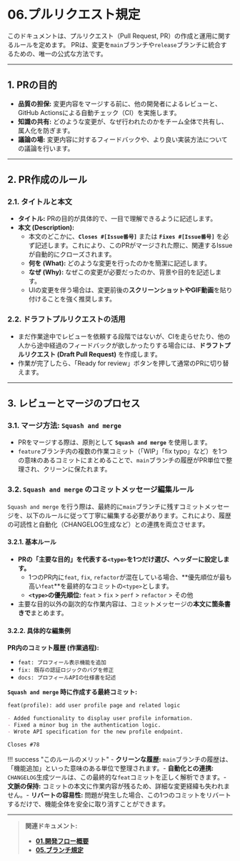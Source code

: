 # 06.プルリクエスト規定

このドキュメントは、プルリクエスト（Pull Request, PR）の作成と運用に関するルールを定めます。
PRは、変更を`main`ブランチや`release`ブランチに統合するための、唯一の公式な方法です。

---

## 1. PRの目的

- **品質の担保:** 変更内容をマージする前に、他の開発者によるレビューと、GitHub Actionsによる自動チェック（CI）を実施します。
- **知識の共有:** どのような変更が、なぜ行われたのかをチーム全体で共有し、属人化を防ぎます。
- **議論の場:** 変更内容に対するフィードバックや、より良い実装方法についての議論を行います。

---

## 2. PR作成のルール

### 2.1. タイトルと本文

- **タイトル:** PRの目的が具体的で、一目で理解できるように記述します。
- **本文 (Description):**
  - 本文のどこかに、**`Closes #[Issue番号]`** または **`Fixes #[Issue番号]`** を必ず記述します。これにより、このPRがマージされた際に、関連するIssueが自動的にクローズされます。
  - **何を (What):** どのような変更を行ったのかを簡潔に記述します。
  - **なぜ (Why):** なぜこの変更が必要だったのか、背景や目的を記述します。
  - UIの変更を伴う場合は、変更前後の**スクリーンショットやGIF動画**を貼り付けることを強く推奨します。

### 2.2. ドラフトプルリクエストの活用

- まだ作業途中でレビューを依頼する段階ではないが、CIを走らせたり、他の人から途中経過のフィードバックが欲しかったりする場合には、**ドラフトプルリクエスト (Draft Pull Request)** を作成します。
- 作業が完了したら、「Ready for review」ボタンを押して通常のPRに切り替えます。

---

## 3. レビューとマージのプロセス

### 3.1. マージ方法: `Squash and merge`

- PRをマージする際は、原則として **`Squash and merge`** を使用します。
- `feature`ブランチ内の複数の作業コミット（「WIP」「fix typo」など）を1つの意味のあるコミットにまとめることで、`main`ブランチの履歴がPR単位で整理され、クリーンに保たれます。

### 3.2. `Squash and merge` のコミットメッセージ編集ルール

`Squash and merge` を行う際は、最終的に`main`ブランチに残すコミットメッセージを、以下のルールに従って丁寧に編集する必要があります。これにより、履歴の可読性と自動化（CHANGELOG生成など）との連携を両立させます。

#### 3.2.1. 基本ルール

- **PRの「主要な目的」を代表する`<type>`を1つだけ選び、ヘッダーに設定します。**
  - 1つのPR内に`feat`, `fix`, `refactor`が混在している場合、**優先順位が最も高い`feat`**を最終的なコミットの`<type>`とします。
  - **`<type>`の優先順位:** `feat` > `fix` > `perf` > `refactor` > その他
- 主要な目的以外の副次的な作業内容は、コミットメッセージの**本文に箇条書きで**まとめます。

#### 3.2.2. 具体的な編集例

**PR内のコミット履歴 (作業過程):**

- `feat: プロフィール表示機能を追加`
- `fix: 既存の認証ロジックのバグを修正`
- `docs: プロフィールAPIの仕様書を記述`

**`Squash and merge` 時に作成する最終コミット:**

```markdown
feat(profile): add user profile page and related logic

- Added functionality to display user profile information.
- Fixed a minor bug in the authentication logic.
- Wrote API specification for the new profile endpoint.

Closes #78
```

!!! success "このルールのメリット" - **クリーンな履歴:** `main`ブランチの履歴は、「機能追加」といった意味のある単位で整理されます。- **自動化との連携:** `CHANGELOG`生成ツールは、この最終的な`feat`コミットを正しく解析できます。- **文脈の保持:** コミットの本文に作業内容が残るため、詳細な変更経緯も失われません。- **リバートの容易性:** 問題が発生した場合、この1つのコミットをリバートするだけで、機能全体を安全に取り消すことができます。

---

> **関連ドキュメント:**
>
> - **[01.開発フロー概要](./01_開発フロー概要.md)**
> - **[05.ブランチ規定](./05_ブランチ規定.md)**
